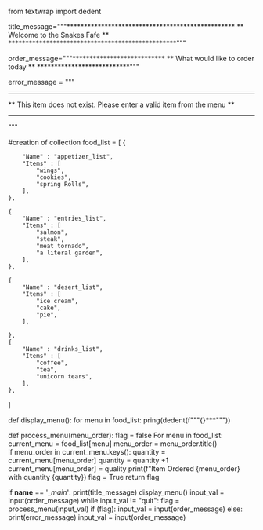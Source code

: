 from textwrap import dedent

title_message="""*************************************************
** Welcome to the Snakes Fafe **
*************************************************"""

order_message="""***************************
** What would like to order today **
***************************"""

error_message = """
******************************
** This item does not exist. Please enter a valid item from the menu **
******************************
"""


#creation of collection
food_list = [
    {
        
        "Name" : "appetizer_list",
        "Items" : [
            "wings",
            "cookies",
            "spring Rolls",
        ],
    },

    {
        "Name" : "entries_list",
        "Items" : [
            "salmon",
            "steak",
            "meat tornado",
            "a literal garden",
        ],
    },

    {
        "Name" : "desert_list",
        "Items" : [
            "ice cream",
            "cake",
            "pie",
        ],

    },
    {
        "Name" : "drinks_list",
        "Items" : [
            "coffee",
            "tea",
            "unicorn tears",
        ],
    },
]

def display_menu():
    for menu in food_list:
        pring(dedent(f"""{}***"""))

def process_menu(menu_order):
    flag = false
    For menu in food_list:
        current_menu = food_list[menu]
        menu_order = menu_order.title()        
        if menu_order in current_menu.keys():
            quantity = current_menu[menu_order]
            quantity = quantity +1
            current_menu[menu_order] = quality
            print(f"Item Ordered {menu_order} with quantity {quantity})
            flag = True
            return flag

if __name__ == '__main_':
    print(title_message)
    display_menu()
    input_val = input(order_message)
    while  input_val != "quit":
        flag = process_menu(input_val)
        if (flag):
            input_val = input(order_message)
        else:
            print(error_message)
            input_val = input(order_message)